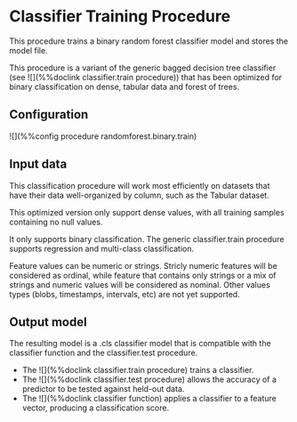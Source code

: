 # Classifier Training Procedure

This procedure trains a binary random forest classifier model and stores the model file.

This procedure is a variant of the generic bagged decision tree classifier (see ![](%%doclink classifier.train procedure)) that has been
optimized for binary classification on dense, tabular data and forest of trees.

## Configuration

![](%%config procedure randomforest.binary.train)

## Input data

This classification procedure will work most efficiently on datasets that have their data well-organized by column, such
as the Tabular dataset.

This optimized version only support dense values, with all training samples containing no null values.

It only supports binary classification. The generic classifier.train procedure supports regression and multi-class classification.

Feature values can be numeric or strings. Stricly numeric features will be considered as ordinal, while feature that contains only 
strings or a mix of strings and numeric values will be considered as nominal. Other values types (blobs, timestamps, intervals, etc)
are not yet supported.

## Output model

The resulting model is a .cls classifier model that is compatible with the classifier function and the classifier.test procedure.

* The ![](%%doclink classifier.train procedure) trains a classifier.
* The ![](%%doclink classifier.test procedure) allows the accuracy of a predictor to be tested against
held-out data.
* The ![](%%doclink classifier function) applies a classifier to a feature vector, producing a classification score.